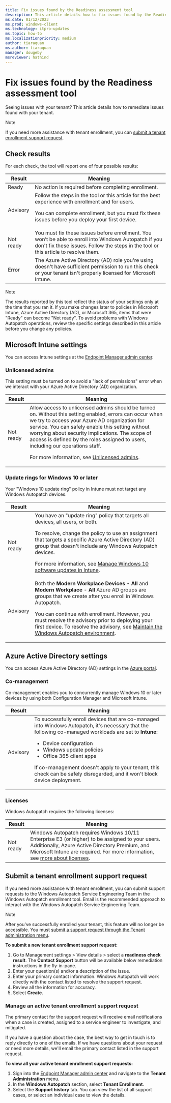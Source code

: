 ```yaml
---
title: Fix issues found by the Readiness assessment tool
description: This article details how to fix issues found by the Readiness assessment tool
ms.date: 01/12/2023
ms.prod: windows-client
ms.technology: itpro-updates
ms.topic: how-to
ms.localizationpriority: medium
author: tiaraquan
ms.author: tiaraquan
manager: dougeby
msreviewer: hathind
---
```


# Fix issues found by the Readiness assessment tool

Seeing issues with your tenant? This article details how to remediate issues found with your tenant.

> [!NOTE]
> If you need more assistance with tenant enrollment, you can [submit a tenant enrollment support request](#submit-a-tenant-enrollment-support-request).

## Check results

For each check, the tool will report one of four possible results:

| Result | Meaning |
| ----- | ----- |
| Ready | No action is required before completing enrollment. |
| Advisory | Follow the steps in the tool or this article for the best experience with enrollment and for users.<p><p>You can complete enrollment, but you must fix these issues before you deploy your first device. |
| Not ready | You must fix these issues before enrollment. You won’t be able to enroll into Windows Autopatch if you don't fix these issues. Follow the steps in the tool or this article to resolve them.  |
| Error | The Azure Active Directory (AD) role you're using doesn't have sufficient permission to run this check or your tenant isn't properly licensed for Microsoft Intune. |

> [!NOTE]
> The results reported by this tool reflect the status of your settings only at the time that you ran it. If you make changes later to policies in Microsoft Intune, Azure Active Directory (AD), or Microsoft 365, items that were "Ready" can become "Not ready". To avoid problems with Windows Autopatch operations, review the specific settings described in this article before you change any policies.

## Microsoft Intune settings

You can access Intune settings at the [Endpoint Manager admin center](https://go.microsoft.com/fwlink/?linkid=2109431).

### Unlicensed admins

This setting must be turned on to avoid a "lack of permissions" error when we interact with your Azure Active Directory (AD) organization.

| Result | Meaning |
| ----- | ----- |
| Not ready | Allow access to unlicensed admins should be turned on. Without this setting enabled, errors can occur when we try to access your Azure AD organization for service. You can safely enable this setting without worrying about security implications. The scope of access is defined by the roles assigned to users, including our operations staff.<p><p>For more information, see [Unlicensed admins](/mem/intune/fundamentals/unlicensed-admins). |

### Update rings for Windows 10 or later

Your "Windows 10 update ring" policy in Intune must not target any Windows Autopatch devices.

| Result | Meaning |
| ----- | ----- |
| Not ready | You have an "update ring" policy that targets all devices, all users, or both.<p>To resolve, change the policy to use an assignment that targets a specific Azure Active Directory (AD) group that doesn't include any Windows Autopatch devices.</p><p>For more information, see [Manage Windows 10 software updates in Intune](/mem/intune/protect/windows-update-for-business-configure).</p> |
| Advisory | Both the **Modern Workplace Devices - All** and **Modern Workplace - All** Azure AD groups are groups that we create after you enroll in Windows Autopatch.<p>You can continue with enrollment. However, you must resolve the advisory prior to deploying your first device. To resolve the advisory, see [Maintain the Windows Autopatch environment](../operate/windows-autopatch-maintain-environment.md).</p>|

## Azure Active Directory settings

You can access Azure Active Directory (AD) settings in the [Azure portal](https://portal.azure.com/).

### Co-management

Co-management enables you to concurrently manage Windows 10 or later devices by using both Configuration Manager and Microsoft Intune.

| Result | Meaning |
| ----- | ----- |
| Advisory | To successfully enroll devices that are co-managed into Windows Autopatch, it's necessary that the following co-managed workloads are set to **Intune**:<ul><li>Device configuration</li><li>Windows update policies</li><li>Office 365 client apps</li></ul><p>If co-management doesn't apply to your tenant, this check can be safely disregarded, and it won't block device deployment.</p> |

### Licenses

Windows Autopatch requires the following licenses:

| Result | Meaning |
| ----- | ----- |
| Not ready | Windows Autopatch requires Windows 10/11 Enterprise E3 (or higher) to be assigned to your users. Additionally, Azure Active Directory Premium, and Microsoft Intune are required. For more information, see [more about licenses](../prepare/windows-autopatch-prerequisites.md#more-about-licenses). |

## Submit a tenant enrollment support request

If you need more assistance with tenant enrollment, you can submit support requests to the Windows Autopatch Service Engineering Team in the Windows Autopatch enrollment tool. Email is the recommended approach to interact with the Windows Autopatch Service Engineering Team.

> [!NOTE]
> After you've successfully enrolled your tenant, this feature will no longer be accessible. You must [submit a support request through the Tenant administration menu](../operate/windows-autopatch-support-request.md).

**To submit a new tenant enrollment support request:**

1. Go to Management settings > View details > select a **readiness check result**. The **Contact Support** button will be available below remediation instructions in the fly-in-pane.
2. Enter your question(s) and/or a description of the issue.
3. Enter your primary contact information. Windows Autopatch will work directly with the contact listed to resolve the support request.
4. Review all the information for accuracy.
5. Select **Create**.

### Manage an active tenant enrollment support request

The primary contact for the support request will receive email notifications when a case is created, assigned to a service engineer to investigate, and mitigated.

If you have a question about the case, the best way to get in touch is to reply directly to one of the emails. If we have questions about your request or need more details, we'll email the primary contact listed in the support request.

**To view all your active tenant enrollment support requests:**

1. Sign into the [Endpoint Manager admin center](https://go.microsoft.com/fwlink/?linkid=2109431) and navigate to the **Tenant Administration** menu.
1. In the **Windows Autopatch** section, select **Tenant Enrollment**.
1. Select the **Support history** tab. You can view the list of all support cases, or select an individual case to view the details.
